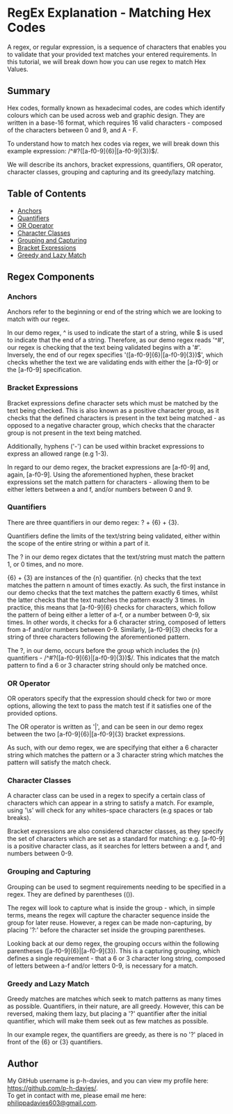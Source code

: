 # RegEx Explanation - Matching Hex Codes

A regex, or regular expression, is a sequence of characters that enables you to validate that your provided text matches your entered requirements. In this tutorial, we will break down how you can use regex to match Hex Values.

## Summary

Hex codes, formally known as hexadecimal codes, are codes which identify colours which can be used across web and graphic design. They are written in a base-16 format, which requires 16 valid characters - composed of the characters between 0 and 9, and A - F.

To understand how to match hex codes via regex, we will break down this example expression: /^#?([a-f0-9]{6}|[a-f0-9]{3})$/.

We will describe its anchors, bracket expressions, quantifiers, OR operator, character classes, grouping and capturing and its greedy/lazy matching. 

## Table of Contents

- [Anchors](#anchors)
- [Quantifiers](#quantifiers)
- [OR Operator](#or-operator)
- [Character Classes](#character-classes)
- [Grouping and Capturing](#grouping-and-capturing)
- [Bracket Expressions](#bracket-expressions)
- [Greedy and Lazy Match](#greedy-and-lazy-match)


## Regex Components

### Anchors

Anchors refer to the beginning or end of the string which we are looking to match with our regex.

 In our demo regex, ^ is used to indicate the start of a string, while $ is used to indicate that the end of a string. Therefore, as our demo regex reads '^#', our regex is checking that the text being validated begins with a '#'. Inversely, the end of our regex specifies '([a-f0-9]{6}|[a-f0-9]{3})$', which checks whether the text we are validating ends with either the [a-f0-9] or the [a-f0-9] specification.

### Bracket Expressions

Bracket expressions define character sets which must be matched by the text being checked. This is also known as a positive character group, as it checks that the defined characters is present in the text being matched - as opposed to a negative character group, which checks that the character group is not present in the text being matched.

Additionally, hyphens ('-') can be used within bracket expressions to express an allowed range (e.g 1-3).

In regard to our demo regex, the bracket expressions are [a-f0-9] and, again, [a-f0-9]. Using the aforementioned hyphen, these bracket expressions set the match pattern for characters - allowing them to be either letters between a and f, and/or numbers between 0 and 9. 

### Quantifiers

There are three quantifiers in our demo regex: ? + {6} + {3}. 

Quantifiers define the limits of the text/string being validated, either within the scope of the entire string or within a part of it.

The ? in our demo regex dictates that the text/string must match the pattern 1, or 0 times, and no more. 

{6} + {3} are instances of the {n} quantifier. {n} checks that the text matches the pattern n amount of times exactly. As such, the first instance in our demo checks that the text matches the pattern exactly 6 times, whilst the latter checks that the text matches the pattern exactly 3 times. In practice, this means that [a-f0-9]{6} checks for characters, which follow the pattern of being either a letter of a-f, or a number between 0-9, six times. In other words, it checks for a 6 character string, composed of letters from a-f and/or numbers between 0-9. Similarly, [a-f0-9]{3} checks for a string of three characters following the aforementioned pattern.

The ?, in our demo, occurs before the group which includes the {n} quantifiers - /^#?([a-f0-9]{6}|[a-f0-9]{3})$/. This indicates that the match pattern to find a 6 or 3 character string should only be matched once.

### OR Operator

OR operators specify that the expression should check for two or more options, allowing the text to pass the match test if it satisfies one of the provided options.

The OR operator is written as '|', and can be seen in our demo regex between the two [a-f0-9]{6}|[a-f0-9]{3} bracket expressions. 

As such, with our demo regex, we are specifying that either a 6 character string which matches the pattern or a 3 character string which matches the pattern will satisfy the match check.

### Character Classes

A character class can be used in a regex to specify a certain class of characters which can appear in a string to satisfy a match. For example, using '\s' will check for any whites-space characters (e.g spaces or tab breaks). 

Bracket expressions are also considered character classes, as they specify the set of characters which are set as a standard for matching: e.g. [a-f0-9] is a positive character class, as it searches for letters between a and f, and numbers between 0-9.

### Grouping and Capturing

Grouping can be used to segment requirements needing to be specified in a regex. They are defined by parentheses (()).

The regex will look to capture what is inside the group - which, in simple terms, means the regex will capture the character sequence inside the group for later reuse. However, a regex can be made non-capturing, by placing '?:' before the character set inside the grouping parentheses. 

Looking back at our demo regex, the grouping occurs within the following parentheses ([a-f0-9]{6}|[a-f0-9]{3}). This is a capturing grouping, which defines a single requirement - that a 6 or 3 character long string, composed of letters between a-f and/or letters 0-9, is necessary for a match.

### Greedy and Lazy Match

Greedy matches are matches which seek to match patterns as many times as possible. Quantifiers, in their nature, are all greedy. However, this can be reversed, making them lazy, but placing a '?' quantifier after the initial quantifier, which will make them seek out as few matches as possible.

In our example regex, the quantifiers are greedy, as there is no '?' placed in front of the {6} or {3} quantifiers.


## Author
My GitHub username is p-h-davies, and you can view my profile here: https://github.com/p-h-davies/.
<br>
To get in contact with me, please email me here: philippadavies603@gmail.com.



